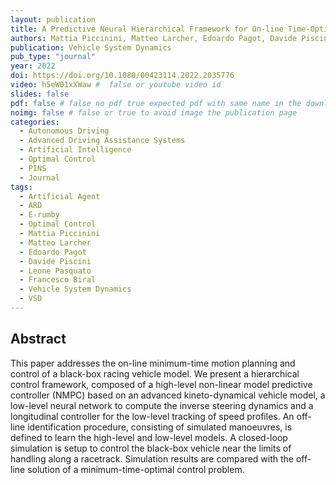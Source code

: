 ```yaml
---
layout: publication
title: A Predictive Neural Hierarchical Framework for On-line Time-Optimal Motion Planning and Control of Black-Box Vehicle Models
authors: Mattia Piccinini, Matteo Larcher, Edoardo Pagot, Davide Piscini, Leone Pasquato, Francesco Biral
publication: Vehicle System Dynamics
pub_type: "journal"
year: 2022
doi: https://doi.org/10.1080/00423114.2022.2035776
video: h5eW01xXWaw #  false or youtube video id
slides: false
pdf: false # false no pdf true expected pdf with same name in the download folder
noimg: false # false or true to avoid image the publication page
categories:
  - Autonomous Driving
  - Advanced Driving Assistance Systems
  - Artificial Intelligence
  - Optimal Control
  - PINS
  - Journal
tags:
  - Artificial Agent
  - ARD
  - E-rumby
  - Optimal Control
  - Mattia Piccinini
  - Matteo Larcher
  - Edoardo Pagot
  - Davide Piscini
  - Leone Pasquato
  - Francesco Biral
  - Vehicle System Dynamics
  - VSD
---
```


## Abstract

This paper addresses the on-line minimum-time motion planning and control of a black-box racing vehicle model. We present a hierarchical control framework, composed of a high-level non-linear model predictive controller (NMPC) based on an advanced kineto-dynamical vehicle model, a low-level neural network to compute the inverse steering dynamics and a longitudinal controller for the low-level tracking of speed profiles. An off-line identification procedure, consisting of simulated manoeuvres, is defined to learn the high-level and low-level models. A closed-loop simulation is setup to control the black-box vehicle near the limits of handling along a racetrack. Simulation results are compared with the off-line solution of a minimum-time-optimal control problem.
